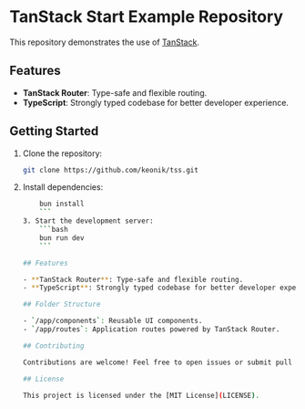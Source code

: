 # TanStack Start Example Repository

This repository demonstrates the use of [TanStack](https://tanstack.com/).

## Features

- **TanStack Router**: Type-safe and flexible routing.
- **TypeScript**: Strongly typed codebase for better developer experience.

## Getting Started

1. Clone the repository:
    ```bash
    git clone https://github.com/keonik/tss.git
    ```
2. Install dependencies:
    ```bash
        bun install
        ```
    3. Start the development server:
        ```bash
        bun run dev
        ```

    ## Features

    - **TanStack Router**: Type-safe and flexible routing.
    - **TypeScript**: Strongly typed codebase for better developer experience.

    ## Folder Structure

    - `/app/components`: Reusable UI components.
    - `/app/routes`: Application routes powered by TanStack Router.

    ## Contributing

    Contributions are welcome! Feel free to open issues or submit pull requests.

    ## License

    This project is licensed under the [MIT License](LICENSE).

